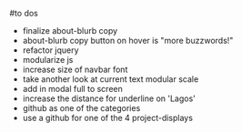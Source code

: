 #to dos
- finalize about-blurb copy
- about-blurb copy button on hover is "more buzzwords!"
- refactor jquery
- modularize js
- increase size of navbar font
- take another look at current text modular scale
- add in modal full to screen
- increase the distance for underline on 'Lagos'
- github as one of the categories
- use a github for one of the 4 project-displays